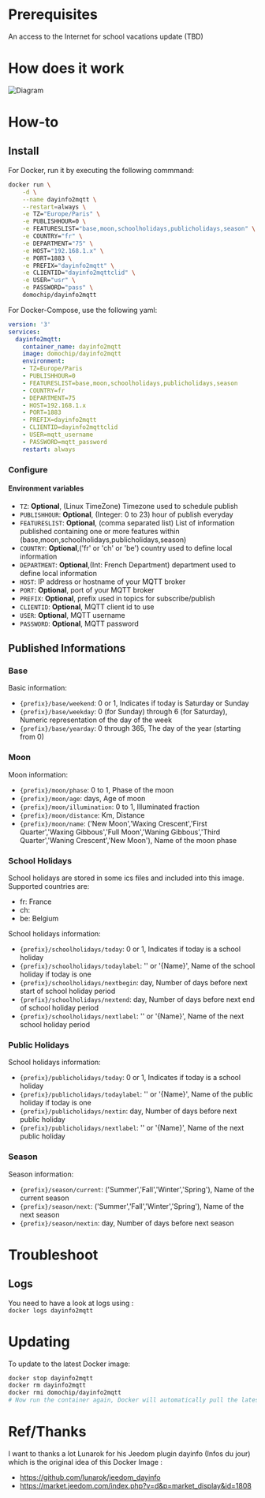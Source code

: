 # Prerequisites

An access to the Internet for school vacations update (TBD)

# How does it work

![Diagram](https://raw.githubusercontent.com/Domochip/dayinfo2mqtt/master/diagram.svg)

# How-to
## Install
For Docker, run it by executing the following commmand:

```bash
docker run \
    -d \
    --name dayinfo2mqtt \
    --restart=always \
    -e TZ="Europe/Paris" \
    -e PUBLISHHOUR=0 \
    -e FEATURESLIST="base,moon,schoolholidays,publicholidays,season" \
    -e COUNTRY="fr" \
    -e DEPARTMENT="75" \
    -e HOST="192.168.1.x" \
    -e PORT=1883 \
    -e PREFIX="dayinfo2mqtt" \
    -e CLIENTID="dayinfo2mqttclid" \
    -e USER="usr" \
    -e PASSWORD="pass" \
    domochip/dayinfo2mqtt
```
For Docker-Compose, use the following yaml:

```yaml
version: '3'
services:
  dayinfo2mqtt:
    container_name: dayinfo2mqtt
    image: domochip/dayinfo2mqtt
    environment:
    - TZ=Europe/Paris
    - PUBLISHHOUR=0
    - FEATURESLIST=base,moon,schoolholidays,publicholidays,season
    - COUNTRY=fr
    - DEPARTMENT=75
    - HOST=192.168.1.x
    - PORT=1883
    - PREFIX=dayinfo2mqtt
    - CLIENTID=dayinfo2mqttclid
    - USER=mqtt_username
    - PASSWORD=mqtt_password
    restart: always
```

### Configure

#### Environment variables
* `TZ`: **Optional**, (Linux TimeZone) Timezone used to schedule publish
* `PUBLISHHOUR`: **Optional**, (Integer: 0 to 23) hour of publish everyday
* `FEATURESLIST`: **Optional**, (comma separated list) List of information published containing one or more features within (base,moon,schoolholidays,publicholidays,season)
* `COUNTRY`: **Optional**,('fr' or 'ch' or 'be') country used to define local information
* `DEPARTMENT`: **Optional**,(Int: French Department) department used to define local information
* `HOST`: IP address or hostname of your MQTT broker
* `PORT`: **Optional**, port of your MQTT broker
* `PREFIX`: **Optional**, prefix used in topics for subscribe/publish
* `CLIENTID`: **Optional**, MQTT client id to use
* `USER`: **Optional**, MQTT username
* `PASSWORD`: **Optional**, MQTT password

## Published Informations

### Base

Basic information:  
* `{prefix}/base/weekend`: 0 or 1, Indicates if today is Saturday or Sunday
* `{prefix}/base/weekday`: 0 (for Sunday) through 6 (for Saturday), Numeric representation of the day of the week
* `{prefix}/base/yearday`: 0 through 365, The day of the year (starting from 0)

### Moon

Moon information:  
* `{prefix}/moon/phase`: 0 to 1, Phase of the moon
* `{prefix}/moon/age`: days, Age of moon
* `{prefix}/moon/illumination`: 0 to 1, Illuminated fraction
* `{prefix}/moon/distance`: Km, Distance
* `{prefix}/moon/name`: ('New Moon','Waxing Crescent','First Quarter','Waxing Gibbous','Full Moon','Waning Gibbous','Third Quarter','Waning Crescent','New Moon'), Name of the moon phase

### School Holidays

School holidays are stored in some ics files and included into this image.
Supported countries are:  
- fr: France
- ch: 
- be: Belgium

School holidays information:  
* `{prefix}/schoolholidays/today`: 0 or 1, Indicates if today is a school holiday
* `{prefix}/schoolholidays/todaylabel`: '' or '{Name}', Name of the school holiday if today is one
* `{prefix}/schoolholidays/nextbegin`: day, Number of days before next start of school holiday period
* `{prefix}/schoolholidays/nextend`: day, Number of days before next end of school holiday period
* `{prefix}/schoolholidays/nextlabel`: '' or '{Name}', Name of the next school holiday period

### Public Holidays

School holidays information:  
* `{prefix}/publicholidays/today`: 0 or 1, Indicates if today is a school holiday
* `{prefix}/publicholidays/todaylabel`: '' or '{Name}', Name of the public holiday if today is one
* `{prefix}/publicholidays/nextin`: day, Number of days before next public holiday
* `{prefix}/publicholidays/nextlabel`: '' or '{Name}', Name of the next public holiday

### Season

Season information:  
* `{prefix}/season/current`: ('Summer','Fall','Winter','Spring'), Name of the current season
* `{prefix}/season/next`: ('Summer','Fall','Winter','Spring'), Name of the next season
* `{prefix}/season/nextin`: day, Number of days before next season

# Troubleshoot
## Logs
You need to have a look at logs using :  
`docker logs dayinfo2mqtt`

# Updating
To update to the latest Docker image:
```bash
docker stop dayinfo2mqtt
docker rm dayinfo2mqtt
docker rmi domochip/dayinfo2mqtt
# Now run the container again, Docker will automatically pull the latest image.
```
# Ref/Thanks

I want to thanks a lot Lunarok for his Jeedom plugin dayinfo (Infos du jour) which is the original idea of this Docker Image :  
* https://github.com/lunarok/jeedom_dayinfo
* https://market.jeedom.com/index.php?v=d&p=market_display&id=1808
